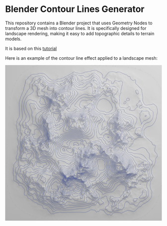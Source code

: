 # Blender Contour Lines Generator

This repository contains a Blender project that uses Geometry Nodes to transform a 3D mesh into contour lines. 
It is specifically designed for landscape rendering, making it easy to add topographic details to terrain models.

It is based on this [tutorial](https://www.youtube.com/watch?v=cvTiNFzhbcE)

Here is an example of the contour line effect applied to a landscape mesh:

![Example](images/r6.jpg)
